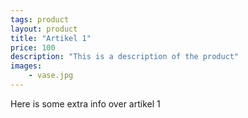 ```yaml
---
tags: product
layout: product
title: "Artikel 1"
price: 100
description: "This is a description of the product"
images:
    - vase.jpg
---
```

Here is some extra info over artikel 1
